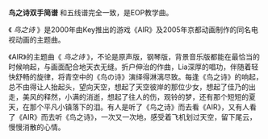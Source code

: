 

**鸟之诗双手简谱** 和五线谱完全一致，是EOP教学曲。

《 _鸟之诗_ 》是2000年由Key推出的游戏《AIR》及2005年京都动画制作的同名电视动画的主题曲。

《AIR》的主题曲《 _鸟之诗_
》，不论是原声版，钢琴版，背景音乐版都能在最恰当的时候响起，与画面配合地天衣无缝。折户伸治的作曲，Lia深厚的唱功，伴随着轻快舒畅的旋律，将青空中的《鸟の诗》演绎得淋漓尽致。每逢《鸟之诗》的响起，总不由得让人抬起头，望向天空，想起了天空彼岸的那位少女，想起了佳乃的出走，美风的释然，小满的消逝，想起了往人的伤，观铃的梦，还有那个短短的夏天，在那个平凡小镇落下的泪。有人是听了《鸟之诗》而去看《AIR》，又有人看了《AIR》而去听《鸟之诗》，一次又一次地，感受着飞机划过天空，留下尾云，慢慢消散的心情。

